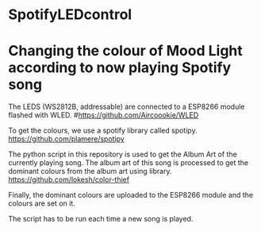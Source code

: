 # SpotifyLEDcontrol
# Changing the colour of Mood Light according to now playing Spotify song

The LEDS (WS2812B, addressable) are connected to a ESP8266 module flashed with WLED.
#https://github.com/Aircoookie/WLED

To get the colours, we use a spotify library called spotipy.
https://github.com/plamere/spotipy

The python script in this repository is used to get the Album Art of the currently playing song.
The album art of this song is processed to get the dominant colours from the album art using library.
https://github.com/lokesh/color-thief

Finally, the dominant colours are uploaded to the ESP8266 module and the colours are set on it.

The script has to be run each time a new song is played.
